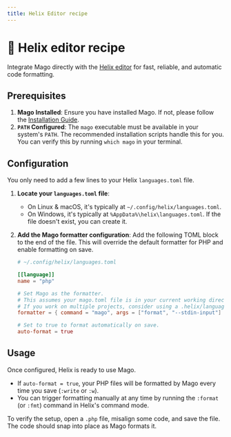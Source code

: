 ```yaml
---
title: Helix Editor recipe
---
```


# 🧩 Helix editor recipe

Integrate Mago directly with the [Helix editor](https://helix-editor.com/) for fast, reliable, and automatic code formatting.

## Prerequisites

1.  **Mago Installed**: Ensure you have installed Mago. If not, please follow the [Installation Guide](/guide/installation.md).
2.  **`PATH` Configured**: The `mago` executable must be available in your system's `PATH`. The recommended installation scripts handle this for you. You can verify this by running `which mago` in your terminal.

## Configuration

You only need to add a few lines to your Helix `languages.toml` file.

1.  **Locate your `languages.toml` file**:
    - On Linux & macOS, it's typically at `~/.config/helix/languages.toml`.
    - On Windows, it's typically at `%AppData%\helix\languages.toml`.
      If the file doesn't exist, you can create it.

2.  **Add the Mago formatter configuration**: Add the following TOML block to the end of the file. This will override the default formatter for PHP and enable formatting on save.

    ```toml
    # ~/.config/helix/languages.toml

    [[language]]
    name = "php"

    # Set Mago as the formatter.
    # This assumes your mago.toml file is in your current working directory.
    # If you work on multiple projects, consider using a .helix/languages.toml file in your project directory.
    formatter = { command = "mago", args = ["format", "--stdin-input"] }

    # Set to true to format automatically on save.
    auto-format = true
    ```

## Usage

Once configured, Helix is ready to use Mago.

- If `auto-format = true`, your PHP files will be formatted by Mago every time you save (`:write` or `:w`).
- You can trigger formatting manually at any time by running the `:format` (or `:fmt`) command in Helix's command mode.

To verify the setup, open a `.php` file, misalign some code, and save the file. The code should snap into place as Mago formats it.
